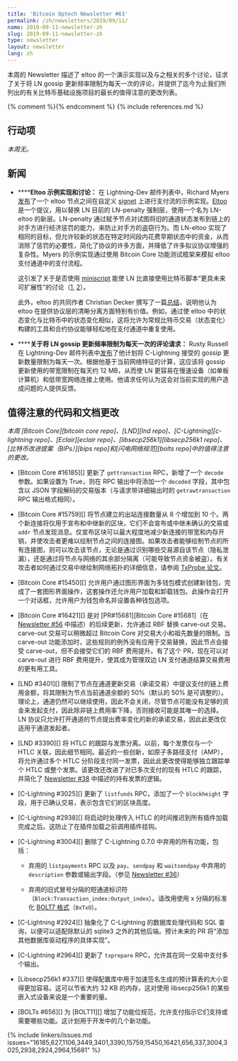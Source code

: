 ```yaml
---
title: 'Bitcoin Optech Newsletter #63'
permalink: /zh/newsletters/2019/09/11/
name: 2019-09-11-newsletter-zh
slug: 2019-09-11-newsletter-zh
type: newsletter
layout: newsletter
lang: zh
---
```

本周的 Newsletter 描述了 eltoo 的一个演示实现以及与之相关的多个讨论，征求了关于将 LN gossip 更新频率限制为每天一次的评论，并提供了迄今为止我们所列出的有关比特币基础设施项目的最长的值得注意的更改列表。

{% comment %}<!-- include references.md below the fold but above any Jekyll/Liquid variables-->{% endcomment %}
{% include references.md %}

## 行动项

*本周无。*

## 新闻

- **<!--eltoo-sample-implementation-and-discussion-->****Eltoo 示例实现和讨论：** 在 Lightning-Dev 邮件列表中，Richard Myers [发布][eltoo sample]了一个 eltoo 节点之间在自定义 [signet][] 上进行支付流的示例实现。[Eltoo][] 是一个提议，用以替换 LN 目前的 LN-penalty 强制层，使用一个名为 LN-eltoo 的新层。LN-penalty 通过赋予节点对试图将旧的通道状态发布到链上的对手方进行经济惩罚的能力，来防止对手方的盗窃行为。而 LN-eltoo 实现了相同的目标，但允许较新的状态在特定时间段内花费早期状态中的资金，从而消除了惩罚的必要性，简化了协议的许多方面，并降低了许多拟议协议增强的复杂性。Myers 的示例实现通过使用 Bitcoin Core 功能测试框架来模拟 eltoo 支付通道中的支付流程。

  这引发了关于是否使用 [miniscript][] 能使 LN 比直接使用比特币脚本“更具未来可扩展性”的讨论（[1][eltoo ms 1], [2][eltoo ms 2]）。

  此外，eltoo 的共同作者 Christian Decker 撰写了一篇[总结][eltoo summary]，说明他认为 eltoo 在提供协议层的清晰分离方面特别有价值。例如，通过使 eltoo 中的状态变化与比特币中的状态变化相似，这将允许为常规比特币交易（状态变化）构建的工具和合约协议能够轻松地在支付通道中重复使用。

- **<!--request-for-comments-on-limiting-ln-gossip-updates-to-once-per-day-->****关于将 LN gossip 更新频率限制为每天一次的评论请求：** Rusty Russell 在 Lightning-Dev 邮件列表中[发布][less gossip]了他计划将 C-Lightning 接受的 gossip 更新数量限制为每天一次。根据他基于当前网络特征的计算，这应该将 gossip 更新使用的带宽限制在每天约 12 MB，从而使 LN 更容易在慢速设备（如单板计算机）和低带宽网络连接上使用。他请求任何认为这会对当前实现的用户造成问题的人提供反馈。

## 值得注意的代码和文档更改

*本周 [Bitcoin Core][bitcoin core repo]、[LND][lnd repo]、[C-Lightning][c-lightning repo]、[Eclair][eclair repo]、[libsecp256k1][libsecp256k1 repo]、[比特币改进提案（BIPs）][bips repo]和[闪电网络规范][bolts repo]中的值得注意的更改。*

- [Bitcoin Core #16185][] 更新了 `gettransaction` RPC，新增了一个 `decode` 参数。如果设置为 True，则在 RPC 输出中将添加一个 `decoded` 字段，其中包含以 JSON 字段解码的交易版本（与请求带详细输出时的 `getrawtransaction` RPC 输出格式相同）。

- [Bitcoin Core #15759][] 将节点建立的出站连接数量从 8 个增加到 10 个。两个新连接将仅用于宣布和中继新的区块，它们不会宣布或中继未确认的交易或 `addr` 节点发现消息。仅宣布区块可以最大程度地减少新连接的带宽和内存开销，并使攻击者更难以绘制节点之间的连接图。如果攻击者能够绘制节点的所有连接图，则可以攻击该节点，无论是通过识别哪些交易源自该节点（隐私泄漏），还是通过将节点与网络的其余部分隔离（可能导致节点资金被盗）。有关攻击者如何通过交易中继绘制网络拓扑的详细信息，请参阅 [TxProbe 论文][TxProbe paper]。

- [Bitcoin Core #15450][] 允许用户通过图形界面为多钱包模式创建新钱包，完成了一套图形界面操作，这套操作还允许用户加载和卸载钱包。此操作会打开一个对话框，允许用户为钱包命名并设置各种钱包选项。

- [Bitcoin Core #16421][] 是对 [PR#15681][Bitcoin Core #15681]（在 [Newsletter #56][carve-out] 中描述）的后续更新，允许通过 RBF 替换 carve-out 交易。carve-out 交易可以稍微超过 Bitcoin Core 对交易大小和祖先数量的限制。当 carve-out 功能添加时，这些规则的例外没有应用于交易替换，因此节点会接受 carve-out，但不会接受它们的 RBF 费用提升。有了这个 PR，现在可以对 carve-out 进行 RBF 费用提升，使其成为管理双边 LN 支付通道结算交易费用的更有用工具。

- [LND #3401][] 限制了节点在通道更新交易（承诺交易）中提议支付的链上费用金额，将其限制为节点当前通道余额的 50%（默认的 50% 是可调整的）。理论上，通道仍然可以继续使用，因此不会关闭，尽管节点可能没有足够的资金来发起支付，因此除非链上费用率下降，否则接收可能是其唯一的选择。LN 协议只允许打开通道的节点提出费率变化的新的承诺交易，因此此更改仅适用于通道发起者。

- [LND #3390][] 将 HTLC 的跟踪与发票分离。以前，每个发票仅与一个 HTLC 关联，因此细节相同。最近的一些创新，如原子多路径支付（AMP），将允许通过多个 HTLC 分阶段支付同一发票，因此此更改使得能够独立跟踪单个 HTLC 或整个发票。该更改还改进了对已多次支付的现有 HTLC 的跟踪，并简化了 [Newsletter #38][lnd hold invoices] 中描述的持有发票的逻辑。

- [C-Lightning #3025][] 更新了 `listfunds` RPC，添加了一个 `blockheight` 字段，用于已确认交易，表示包含它们的区块高度。

- [C-Lightning #2938][] 将启动时处理传入 HTLC 的时间推迟到所有插件加载完成之后。这防止了在插件加载之前调用插件挂钩。

- [C-Lightning #3004][] 删除了 C-Lightning 0.7.0 中弃用的所有功能，包括：

  - 弃用的 `listpayments` RPC 以及 `pay`、`sendpay` 和 `waitsendpay` 中弃用的 `description` 参数或输出字段。（参见 [Newsletter #36][listpayments deprecated]）

  - 弃用的旧式冒号分隔的短通道标识符（`Block:Transaction_index:Output_index`）。请改用使用 x 分隔的标准化 [BOLT7 格式][BOLT7 format]（`BxTxO`）。

- [C-Lightning #2924][] 抽象化了 C-Lightning 的数据库处理代码和 SQL 查询，以便可以适配除默认的 sqlite3 之外的其他后端。预计未来的 PR 将“添加其他数据库驱动程序的具体实现”。

- [C-Lightning #2964][] 更新了 `txprepare` RPC，允许其在同一交易中支付多个输出。

- [Libsecp256k1 #337][] 使得配置库中用于加速签名生成的预计算表的大小变得更加容易。这可以节省大约 32 KB 的内存，这对使用 libsecp256k1 的某些嵌入式设备来说是一个重要的量。

- [BOLTs #656][] 为 [BOLT11][] 增加了功能位规范，允许支付指示它们支持或需要哪些功能。这计划用于开发中的几个新功能。

{% include linkers/issues.md issues="16185,627,1106,3449,3401,3390,15759,15450,16421,656,337,3004,3025,2938,2924,2964,15681" %}

[bolt7 format]: https://github.com/lightningnetwork/lightning-rfc/blob/master/07-routing-gossip.md#definition-of-short_channel_id
[lnd hold invoices]: /zh/newsletters/2019/03/19/#lnd-2022
[listpayments deprecated]: /zh/newsletters/2019/03/05/#c-lightning-2382
[carve-out]: /zh/newsletters/2019/07/24/#bitcoin-core-15681
[eltoo sample]: https://lists.linuxfoundation.org/pipermail/lightning-dev/2019-September/002131.html
[eltoo ms 1]: https://lists.linuxfoundation.org/pipermail/lightning-dev/2019-September/002132.html
[eltoo ms 2]: https://lists.linuxfoundation.org/pipermail/lightning-dev/2019-September/002135.html
[eltoo summary]: https://lists.linuxfoundation.org/pipermail/lightning-dev/2019-September/002136.html
[signet]: https://en.bitcoin.it/wiki/Signet
[less gossip]: https://lists.linuxfoundation.org/pipermail/lightning-dev/2019-September/002134.html
[txprobe paper]: https://arxiv.org/pdf/1812.00942.pdf
[eltoo]: https://blockstream.com/eltoo.pdf
[miniscript]: /en/topics/miniscript/
